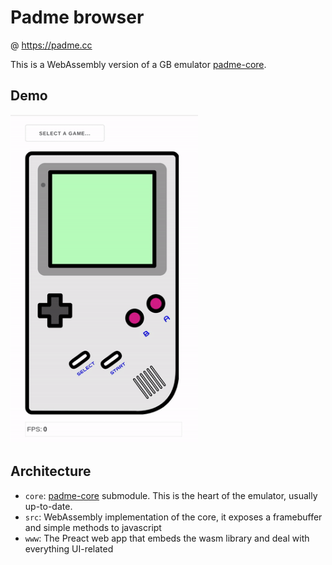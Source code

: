 # Padme browser

@ https://padme.cc

This is a WebAssembly version of a GB emulator [padme-core](https://github.com/alexlren/padme-core).

## Demo

<img src="/docs/demo.gif" width="300"/>

## Architecture

* `core`: [padme-core](https://github.com/alexlren/padme-core) submodule. This is the heart of the emulator, usually up-to-date.
* `src`: WebAssembly implementation of the core, it exposes a framebuffer and simple methods to javascript
* `www`: The Preact web app that embeds the wasm library and deal with everything UI-related
